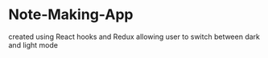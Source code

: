 # Note-Making-App
 created using React hooks and Redux allowing user to switch between dark and light mode
